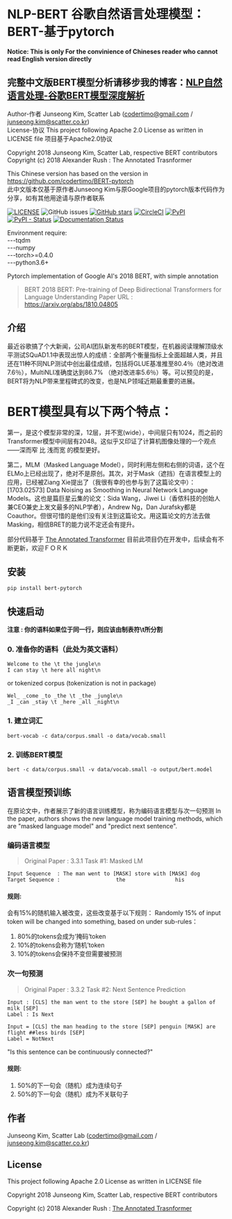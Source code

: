 # NLP-BERT 谷歌自然语言处理模型：BERT-基于pytorch
**Notice: This is only For the convinience of Chineses reader who cannot read English version directly**

## 完整中文版BERT模型分析请移步我的博客：[NLP自然语言处理-谷歌BERT模型深度解析](https://blog.csdn.net/qq_39521554/article/details/83062188)
Author-作者
Junseong Kim, Scatter Lab (codertimo@gmail.com / junseong.kim@scatter.co.kr)  
License-协议
This project following Apache 2.0 License as written in LICENSE file 项目基于Apache2.0协议

Copyright 2018 Junseong Kim, Scatter Lab, respective BERT contributors  
Copyright (c) 2018 Alexander Rush : The Annotated Trasnformer

This Chinese version has based on the version in https://github.com/codertimo/BERT-pytorch  
此中文版本仅基于原作者Junseong Kim与原Google项目的pytorch版本代码作为分享，如有其他用途请与原作者联系  

[![LICENSE](https://img.shields.io/github/license/codertimo/BERT-pytorch.svg)](https://github.com/codertimo/BERT-pytorch/blob/master/LICENSE)
![GitHub issues](https://img.shields.io/github/issues/codertimo/BERT-pytorch.svg)
[![GitHub stars](https://img.shields.io/github/stars/codertimo/BERT-pytorch.svg)](https://github.com/codertimo/BERT-pytorch/stargazers)
[![CircleCI](https://circleci.com/gh/codertimo/BERT-pytorch.svg?style=shield)](https://circleci.com/gh/codertimo/BERT-pytorch)
[![PyPI](https://img.shields.io/pypi/v/bert-pytorch.svg)](https://pypi.org/project/bert_pytorch/)
[![PyPI - Status](https://img.shields.io/pypi/status/bert-pytorch.svg)](https://pypi.org/project/bert_pytorch/)
[![Documentation Status](https://readthedocs.org/projects/bert-pytorch/badge/?version=latest)](https://bert-pytorch.readthedocs.io/en/latest/?badge=latest)  

 Environment require:  
         ---tqdm  
         ---numpy  
         ---torch>=0.4.0  
         ---python3.6+  


Pytorch implementation of Google AI's 2018 BERT, with simple annotation

> BERT 2018 BERT: Pre-training of Deep Bidirectional Transformers for Language Understanding
> Paper URL : https://arxiv.org/abs/1810.04805


## 介绍

最近谷歌搞了个大新闻，公司AI团队新发布的BERT模型，在机器阅读理解顶级水平测试SQuAD1.1中表现出惊人的成绩：全部两个衡量指标上全面超越人类，并且还在11种不同NLP测试中创出最佳成绩，包括将GLUE基准推至80.4％（绝对改进7.6％），MultiNLI准确度达到86.7% （绝对改进率5.6％）等。可以预见的是，BERT将为NLP带来里程碑式的改变，也是NLP领域近期最重要的进展。

# BERT模型具有以下两个特点：

第一，是这个模型非常的深，12层，并不宽(wide），中间层只有1024，而之前的Transformer模型中间层有2048。这似乎又印证了计算机图像处理的一个观点——深而窄 比 浅而宽 的模型更好。

第二，MLM（Masked Language Model），同时利用左侧和右侧的词语，这个在ELMo上已经出现了，绝对不是原创。其次，对于Mask（遮挡）在语言模型上的应用，已经被Ziang Xie提出了（我很有幸的也参与到了这篇论文中）：[1703.02573] Data Noising as Smoothing in Neural Network Language Models。这也是篇巨星云集的论文：Sida Wang，Jiwei Li（香侬科技的创始人兼CEO兼史上发文最多的NLP学者），Andrew Ng，Dan Jurafsky都是Coauthor。但很可惜的是他们没有关注到这篇论文。用这篇论文的方法去做Masking，相信BRET的能力说不定还会有提升。


部分代码基于 [The Annotated Transformer](http://nlp.seas.harvard.edu/2018/04/03/attention.html)
目前此项目仍在开发中，后续会有不断更新，欢迎ＦＯＲＫ

## 安装
```
pip install bert-pytorch
```

## 快速启动

**注意 : 你的语料如果位于同一行，则应该由制表符\t所分割**

### 0. 准备你的语料（此处为英文语料）
```
Welcome to the \t the jungle\n
I can stay \t here all night\n
```

or tokenized corpus (tokenization is not in package)
```
Wel_ _come _to _the \t _the _jungle\n
_I _can _stay \t _here _all _night\n
```


### 1. 建立词汇
```shell
bert-vocab -c data/corpus.small -o data/vocab.small
```

### 2. 训练BERT模型
```shell
bert -c data/corpus.small -v data/vocab.small -o output/bert.model
```

## 语言模型预训练

在原论文中，作者展示了新的语言训练模型，称为编码语言模型与次一句预测
In the paper, authors shows the new language model training methods, 
which are "masked language model" and "predict next sentence".


### 编码语言模型

> Original Paper : 3.3.1 Task #1: Masked LM 

```
Input Sequence  : The man went to [MASK] store with [MASK] dog
Target Sequence :                  the                his
```

#### 规则:
会有15%的随机输入被改变，这些改变基于以下规则：
Randomly 15% of input token will be changed into something, based on under sub-rules：

1. 80%的tokens会成为‘掩码’token
2. 10%的tokens会称为‘随机’token
3. 10%的tokens会保持不变但需要被预测


### 次一句预测

> Original Paper : 3.3.2 Task #2: Next Sentence Prediction

```
Input : [CLS] the man went to the store [SEP] he bought a gallon of milk [SEP]
Label : Is Next

Input = [CLS] the man heading to the store [SEP] penguin [MASK] are flight ##less birds [SEP]
Label = NotNext
```

"Is this sentence can be continuously connected?"


#### 规则:

1. 50%的下一句会（随机）成为连续句子
2. 50%的下一句会（随机）成为不关联句子


## 作者
Junseong Kim, Scatter Lab (codertimo@gmail.com / junseong.kim@scatter.co.kr)

## License

This project following Apache 2.0 License as written in LICENSE file

Copyright 2018 Junseong Kim, Scatter Lab, respective BERT contributors

Copyright (c) 2018 Alexander Rush : [The Annotated Trasnformer](https://github.com/harvardnlp/annotated-transformer)
